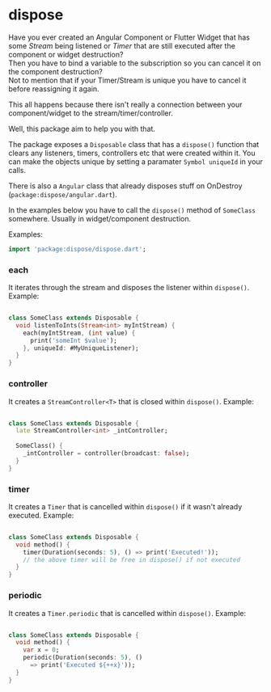 # dispose  
  
Have you ever created an Angular Component or Flutter Widget that has some *Stream* being listened or *Timer* that are still executed after the component or widget destruction?  
Then you have to bind a variable to the subscription so you can cancel it on the component destruction?  
Not to mention that if your Timer/Stream is unique you have to cancel it before reassigning it again.

This all happens because there isn't really a connection between your component/widget to the stream/timer/controller. 

Well, this package aim to help you with that.

The package exposes a ```Disposable``` class that has a ```dispose()``` function that clears any listeners, timers, controllers etc that were created within it. You can make the objects unique by setting a paramater ```Symbol uniqueId``` in your calls.
  
There is also a ```Angular``` class that already disposes stuff on OnDestroy (```package:dispose/angular.dart```).

In the examples below you have to call the ```dispose()``` method of ```SomeClass``` somewhere. Usually in widget/component destruction.

Examples:

```dart
import 'package:dispose/dispose.dart';
```
  
### each
It iterates through the stream and disposes the listener within ```dispose()```.
Example: 
```dart

class SomeClass extends Disposable {
  void listenToInts(Stream<int> myIntStream) {
    each(myIntStream, (int value) {
      print('someInt $value');
    }, uniqueId: #MyUniqueListener);
  }
}
```
### controller
It creates a ```StreamController<T>```  that is closed within  ```dispose()```.
Example: 
```dart

class SomeClass extends Disposable {
  late StreamController<int> _intController;
  
  SomeClass() {
    _intController = controller(broadcast: false);
  }
}
```
### timer
It creates a ```Timer```  that is cancelled within  ```dispose()``` if it wasn't already executed.
Example: 
```dart

class SomeClass extends Disposable {
  void method() {
    timer(Duration(seconds: 5), () => print('Executed!'));
    // the above timer will be free in dispose() if not executed
  }
}
```
### periodic
It creates a ```Timer.periodic```  that is cancelled within  ```dispose()```.
Example: 
```dart

class SomeClass extends Disposable {
  void method() {
    var x = 0;
    periodic(Duration(seconds: 5), () 
      => print('Executed ${++x}'));
  }
}
```